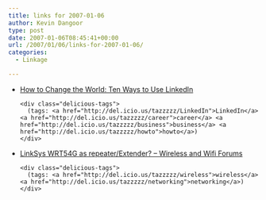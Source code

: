```yaml
---
title: links for 2007-01-06
author: Kevin Dangoor
type: post
date: 2007-01-06T08:45:41+00:00
url: /2007/01/06/links-for-2007-01-06/
categories:
  - Linkage

---
```

<ul class="delicious">
  <li>
    <div class="delicious-link">
      <a href="http://blog.guykawasaki.com/2007/01/ten_ways_to_use.html">How to Change the World: Ten Ways to Use LinkedIn</a>
    </div>
    
    <div class="delicious-tags">
      (tags: <a href="http://del.icio.us/tazzzzz/LinkedIn">LinkedIn</a> <a href="http://del.icio.us/tazzzzz/career">career</a> <a href="http://del.icio.us/tazzzzz/business">business</a> <a href="http://del.icio.us/tazzzzz/howto">howto</a>)
    </div>
  </li>
  
  <li>
    <div class="delicious-link">
      <a href="http://www.wirelessforums.org/alt-internet-wireless/linksys-wrt54g-repeater-extender-1561.html">LinkSys WRT54G as repeater/Extender? &#8211; Wireless and Wifi Forums</a>
    </div>
    
    <div class="delicious-tags">
      (tags: <a href="http://del.icio.us/tazzzzz/wireless">wireless</a> <a href="http://del.icio.us/tazzzzz/networking">networking</a>)
    </div>
  </li>
</ul>